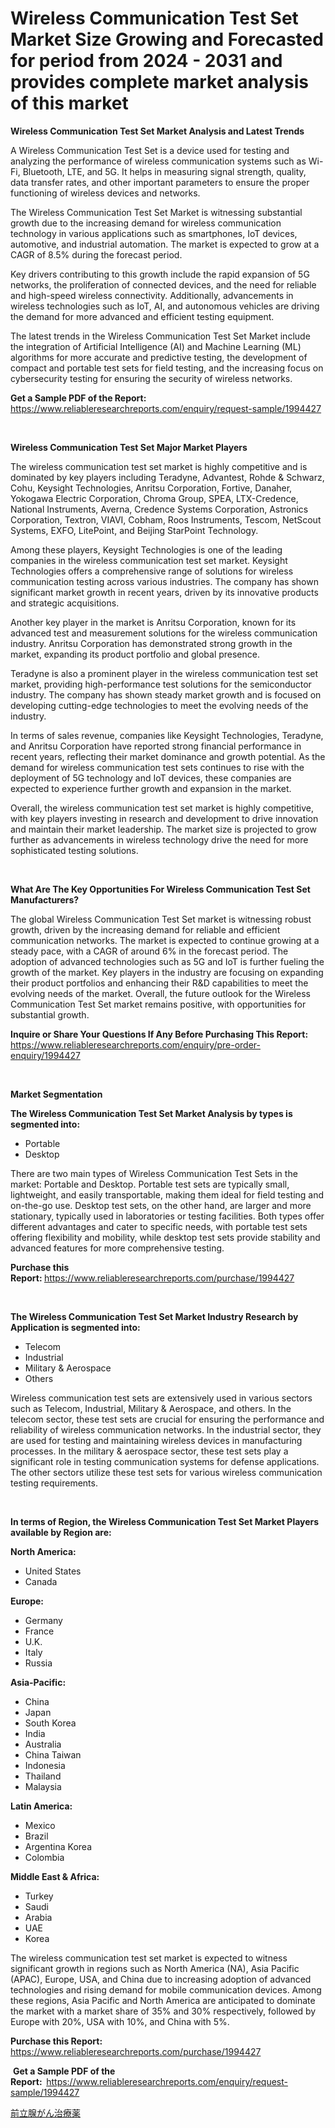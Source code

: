 <p><h1>Wireless Communication Test Set Market Size Growing and Forecasted for period from 2024 - 2031 and provides complete market analysis of this market</h1></p><p><strong>Wireless Communication Test Set Market Analysis and Latest Trends</strong></p>
<p><p>A Wireless Communication Test Set is a device used for testing and analyzing the performance of wireless communication systems such as Wi-Fi, Bluetooth, LTE, and 5G. It helps in measuring signal strength, quality, data transfer rates, and other important parameters to ensure the proper functioning of wireless devices and networks.</p><p>The Wireless Communication Test Set Market is witnessing substantial growth due to the increasing demand for wireless communication technology in various applications such as smartphones, IoT devices, automotive, and industrial automation. The market is expected to grow at a CAGR of 8.5% during the forecast period.</p><p>Key drivers contributing to this growth include the rapid expansion of 5G networks, the proliferation of connected devices, and the need for reliable and high-speed wireless connectivity. Additionally, advancements in wireless technologies such as IoT, AI, and autonomous vehicles are driving the demand for more advanced and efficient testing equipment.</p><p>The latest trends in the Wireless Communication Test Set Market include the integration of Artificial Intelligence (AI) and Machine Learning (ML) algorithms for more accurate and predictive testing, the development of compact and portable test sets for field testing, and the increasing focus on cybersecurity testing for ensuring the security of wireless networks.</p></p>
<p><strong>Get a Sample PDF of the Report:&nbsp;</strong> <a href="https://www.reliableresearchreports.com/enquiry/request-sample/1994427">https://www.reliableresearchreports.com/enquiry/request-sample/1994427</a></p>
<p>&nbsp;</p>
<p><strong>Wireless Communication Test Set Major Market Players</strong></p>
<p><p>The wireless communication test set market is highly competitive and is dominated by key players including Teradyne, Advantest, Rohde & Schwarz, Cohu, Keysight Technologies, Anritsu Corporation, Fortive, Danaher, Yokogawa Electric Corporation, Chroma Group, SPEA, LTX-Credence, National Instruments, Averna, Credence Systems Corporation, Astronics Corporation, Textron, VIAVI, Cobham, Roos Instruments, Tescom, NetScout Systems, EXFO, LitePoint, and Beijing StarPoint Technology.</p><p>Among these players, Keysight Technologies is one of the leading companies in the wireless communication test set market. Keysight Technologies offers a comprehensive range of solutions for wireless communication testing across various industries. The company has shown significant market growth in recent years, driven by its innovative products and strategic acquisitions.</p><p>Another key player in the market is Anritsu Corporation, known for its advanced test and measurement solutions for the wireless communication industry. Anritsu Corporation has demonstrated strong growth in the market, expanding its product portfolio and global presence.</p><p>Teradyne is also a prominent player in the wireless communication test set market, providing high-performance test solutions for the semiconductor industry. The company has shown steady market growth and is focused on developing cutting-edge technologies to meet the evolving needs of the industry.</p><p>In terms of sales revenue, companies like Keysight Technologies, Teradyne, and Anritsu Corporation have reported strong financial performance in recent years, reflecting their market dominance and growth potential. As the demand for wireless communication test sets continues to rise with the deployment of 5G technology and IoT devices, these companies are expected to experience further growth and expansion in the market.</p><p>Overall, the wireless communication test set market is highly competitive, with key players investing in research and development to drive innovation and maintain their market leadership. The market size is projected to grow further as advancements in wireless technology drive the need for more sophisticated testing solutions.</p></p>
<p>&nbsp;</p>
<p><strong>What Are The Key Opportunities For Wireless Communication Test Set Manufacturers?</strong></p>
<p><p>The global Wireless Communication Test Set market is witnessing robust growth, driven by the increasing demand for reliable and efficient communication networks. The market is expected to continue growing at a steady pace, with a CAGR of around 6% in the forecast period. The adoption of advanced technologies such as 5G and IoT is further fueling the growth of the market. Key players in the industry are focusing on expanding their product portfolios and enhancing their R&D capabilities to meet the evolving needs of the market. Overall, the future outlook for the Wireless Communication Test Set market remains positive, with opportunities for substantial growth.</p></p>
<p><strong>Inquire or Share Your Questions If Any Before Purchasing This Report:</strong> <a href="https://www.reliableresearchreports.com/enquiry/pre-order-enquiry/1994427">https://www.reliableresearchreports.com/enquiry/pre-order-enquiry/1994427</a></p>
<p>&nbsp;</p>
<p><strong>Market Segmentation</strong></p>
<p><strong>The Wireless Communication Test Set Market Analysis by types is segmented into:</strong></p>
<p><ul><li>Portable</li><li>Desktop</li></ul></p>
<p><p>There are two main types of Wireless Communication Test Sets in the market: Portable and Desktop. Portable test sets are typically small, lightweight, and easily transportable, making them ideal for field testing and on-the-go use. Desktop test sets, on the other hand, are larger and more stationary, typically used in laboratories or testing facilities. Both types offer different advantages and cater to specific needs, with portable test sets offering flexibility and mobility, while desktop test sets provide stability and advanced features for more comprehensive testing.</p></p>
<p><strong>Purchase this Report:&nbsp;</strong><a href="https://www.reliableresearchreports.com/purchase/1994427">https://www.reliableresearchreports.com/purchase/1994427</a></p>
<p>&nbsp;</p>
<p><strong>The Wireless Communication Test Set Market Industry Research by Application is segmented into:</strong></p>
<p><ul><li>Telecom</li><li>Industrial</li><li>Military & Aerospace</li><li>Others</li></ul></p>
<p><p>Wireless communication test sets are extensively used in various sectors such as Telecom, Industrial, Military & Aerospace, and others. In the telecom sector, these test sets are crucial for ensuring the performance and reliability of wireless communication networks. In the industrial sector, they are used for testing and maintaining wireless devices in manufacturing processes. In the military & aerospace sector, these test sets play a significant role in testing communication systems for defense applications. The other sectors utilize these test sets for various wireless communication testing requirements.</p></p>
<p>&nbsp;</p>
<p><strong>In terms of Region, the Wireless Communication Test Set Market Players available by Region are:</strong></p>
<p>
    <p> <strong> North America: </strong>
        <ul>
            <li>United States</li>
            <li>Canada</li>
        </ul>
        </p> 
    <p> <strong> Europe: </strong>
        <ul>
            <li>Germany</li>
            <li>France</li>
            <li>U.K.</li>
            <li>Italy</li>
            <li>Russia</li>
        </ul>
        </p> 
    <p> <strong> Asia-Pacific: </strong>
        <ul>
            <li>China</li>
            <li>Japan</li>
            <li>South Korea</li>
            <li>India</li>
            <li>Australia</li>
            <li>China Taiwan</li>
            <li>Indonesia</li>
            <li>Thailand</li>
            <li>Malaysia</li>
        </ul>
        </p> 
    <p> <strong> Latin America: </strong>
        <ul>
            <li>Mexico</li>
            <li>Brazil</li>
            <li>Argentina Korea</li>
            <li>Colombia</li>
        </ul>
        </p> 
    <p> <strong> Middle East & Africa: </strong>
        <ul>
            <li>Turkey</li>
            <li>Saudi</li>
            <li>Arabia</li>
            <li>UAE</li>
            <li>Korea</li>
        </ul>
    </p>
    </p>
<p><p>The wireless communication test set market is expected to witness significant growth in regions such as North America (NA), Asia Pacific (APAC), Europe, USA, and China due to increasing adoption of advanced technologies and rising demand for mobile communication devices. Among these regions, Asia Pacific and North America are anticipated to dominate the market with a market share of 35% and 30% respectively, followed by Europe with 20%, USA with 10%, and China with 5%.</p></p>
<p><strong>Purchase this Report: </strong><a href="https://www.reliableresearchreports.com/purchase/1994427">https://www.reliableresearchreports.com/purchase/1994427</a></p>
<p>&nbsp;<strong>Get a Sample PDF of the Report:&nbsp;&nbsp;</strong><a href="https://www.reliableresearchreports.com/enquiry/request-sample/1994427">https://www.reliableresearchreports.com/enquiry/request-sample/1994427</a></p>
<p><strong></strong></p>
<p><p><a href="https://github.com/lily-u-genius/Market-Research-Report-List-1/blob/main/771809310939.md">前立腺がん治療薬</a></p></p>